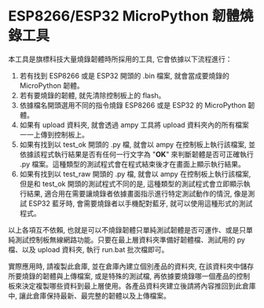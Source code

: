 # ESP8266/ESP32 MicroPython 韌體燒錄工具

本工具是旗標科技大量燒錄韌體時所採用的工具, 它會依據以下流程進行：

1. 若有找到 ESP8266 或是 ESP32 開頭的 .bin 檔案, 就會當成要燒錄的 MicroPython 韌體。
2. 若有要燒錄的韌體, 就先清除控制板上的 flash。
3. 依據檔名開頭選用不同的指令燒錄 ESP8266 或是 ESP32 的 MicroPython 韌體。
6. 如果有 upload 資料夾, 就會透過 ampy 工具將 upload 資料夾內的所有檔案一一上傳到控制板上。
4. 如果有找到以 test_ok 開頭的 .py 檔, 就會以 ampy 在控制板上執行該檔案, 並依據該程式執行結果是否有任何一行文字為 "**OK**" 來判斷韌體是否可正確執行 .py 檔案。這種類型的測試程式會在程式結束後才在畫面上顯示執行結果。
5. 如果有找到以 test_raw 開頭的 .py 檔, 就會以 ampy 在控制板上執行該檔案, 但是和 test_ok 開頭的測試程式不同的是, 這種類型的測試程式會立即顯示執行結果, 適合用在需要讓燒錄者依據畫面指示進行特定測試動作的情況, 像是測試 ESP32 藍牙時, 會需要燒錄者以手機配對藍牙, 就可以使用這種形式的測試程式。

以上各項互不依賴, 也就是可以不燒錄韌體只單純測試韌體是否可運作、或是只單純測試控制板無線網路功能。只要在最上層資料夾準備好韌體檔、測試用的 py 檔、以及 upload 資料夾, 執行 run.bat 批次檔即可。

實際應用時, 請複製此倉庫, 並在倉庫內建立個別產品的資料夾, 在該資料夾中儲存所要燒錄的韌體與上傳檔案, 或是特殊的測試檔, 再依據要燒錄哪一個產品的控制板來決定複製哪些資料到最上層使用。各產品資料夾建立後請將內容推回到此倉庫中, 讓此倉庫保持最新、最完整的韌體以及上傳檔案。
